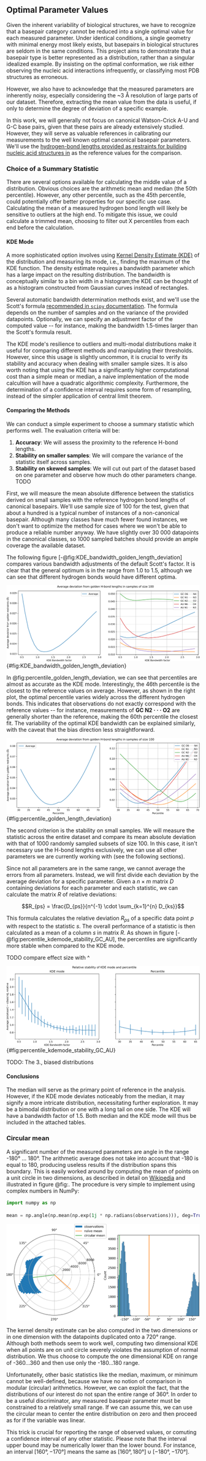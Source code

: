 ## Optimal Parameter Values

<!-- We totally understand that even if two basepairs are in the same category, they shouldn't be necessarily equal.
In the same conditions, maybe yes, there should be an optimal geometry with minimal energy.
But biological structures are interesting because they aren't the same, and thus the basepairs are not in the same conditions.
Actually, one of the main goals of this project is to show that a basepair type is a distribution, not just a single idealized example as was shown in LSW2002.
We wouldn't find many interactions in real data, if we insisted on the optimal conformation.
Most of the measured data is however noise, remember we dealing with 3Å resolution.
So it is useful to extract the mean value from it, if only to then find out how far does a given example deviate from it. -->

Given the inherent variability of biological structures, we have to recognize that a basepair category cannot be reduced into a single optimal value for each measured parameter.
Under identical conditions, a single geometry with minimal energy most likely exists, but basepairs in biological structures are seldom in the same conditions.
This project aims to demonstrate that a basepair type is better represented as a distribution, rather than a singular idealized example.
By insisting on the optimal conformation, we risk either observing the nucleic acid interactions infrequently, or classifying most PDB structures as erroneous.

However, we also have to acknowledge that the measured parameters are inherently noisy, especially considering the ~3 Å resolution of large parts of our dataset.
Therefore, extracting the mean value from the data is useful, if only to determine the degree of deviation of a specific example.

<!-- Even though basepairs are in the same category, 
Our goal is to show that each of the measured parameters has a distribution -->

<!-- We will not bother ourselves with the canonical Watson-Crick A-U and G-C pairs too much, since they are well studied already. But this is great for calibrating our measurements to the well-known optimal canonical basepair parameters. -->
In this work, we will generally not focus on canonical Watson-Crick A-U and G-C base pairs, given that these pairs are already extensively studied.
However, they will serve as valuable references in calibrating our measurements to the well known optimal canonical basepair parameters.
We'll use the [hydrogen-bond lengths provided as restraints for building nucleic acid structures in](https://doi.org/10.1107/S2059798321007610) as the reference values for the comparison.

### Choice of a Summary Statistic

There are several options available for calculating the middle value of a distribution.
Obvious choices are the arithmetic mean and median (the 50th percentile).
However, any other percentile, such as the 45th percentile, could potentially offer better properties for our specific use case.
Calculating the mean of a measured hydrogen bond length will likely be sensitive to outliers at the high end.
To mitigate this issue, we could calculate a trimmed mean, choosing to filter out X percentiles from each end before the calculation.

#### KDE Mode

A more sophisticated option involves using [Kernel Density Estimate (KDE)](https://en.wikipedia.org/wiki/Kernel_density_estimation) of the distribution and measuring its mode, i.e., finding the maximum of the KDE function.
The density estimate requires a bandwidth parameter which has a large impact on the resulting distribution.
The bandwidth is conceptually similar to a bin width in a histogram;the KDE can be thought of as a histogram constructed from Gaussian curves instead of rectangles.

Several automatic bandwidth determination methods exist, and we'll use the Scott's formula [recommended in `scipy` documentation](https://docs.scipy.org/doc/scipy/reference/generated/scipy.stats.gaussian_kde.html).
The formula depends on the number of samples and on the variance of the provided datapoints.
Optionally, we can specify an adjustment factor of the computed value -- for instance, making the bandwidth 1.5-times larger than the Scott's formula result.

<!--
Since we might want to compare several programs and experiment with changing the threshold, the resilience to outliers of the KDE mode is very useful.
It is also advantageous that it will select the highest peak in case of multi-modal distribution.
However, we have to verify that it is sufficiently stable and accurate on smaller samples.
It is also not great that it is computationally significantly more intensive, the implementation using `scipy` a has quadratic algorithmic complex.
Plus we cannot get a confidence interval by simply considering the standard deviation like to mean, we'll have to do bootstrap. -->

The KDE mode's resilience to outliers and multi-modal distributions make it useful for comparing different methods and manipulating their thresholds.
However, since this usage is slightly uncommon, it is crucial to verify its stability and accuracy when dealing with smaller sample sizes.
It is also worth noting that using the KDE has a significantly higher computational cost than a simple mean or median, a naive implementation of the mode calcultion will have a quadratic algorithmic complexity.
Furthermore, the determination of a confidence interval requires some form of resampling, instead of the simpler application of central limit theorem.

#### Comparing the Methods

We can conduct a simple experiment to choose a summary statistic which performs well.
The evaluation criteria will be:

1. **Accuracy**: We will assess the proximity to the reference H-bond lengths.
2. **Stability on smaller samples**: We will compare the variance of the statistic itself across samples.
3. **Stability on skewed samples**: We will cut out part of the dataset based on one parameter and observe how much do other parameters change. TODO

First, we will measure the mean absolute difference between the statistics derived on small samples with the reference hydrogen bond lengths of canonical basepairs.
We'll use sample size of 100 for the test, given that about a hundred is a typical number of instances of a non-canonical basepair.
Although many classes have much fewer found instances, we don't want to optimize the method for cases where we won't be able to produce a reliable number anyway.
We have slightly over 30 000 datapoints in the canonical classes, so 1000 sampled batches should provide an ample coverage the available dataset.

The following figure [-@fig:KDE_bandwidth_golden_length_deviation] compares various bandwidth adjustments of the default Scott's factor.
It is clear that the general optimum is in the range from 1.0 to 1.5, although we can see that different hydrogen bonds would have different optima.

![[Reference H-bond lengths](https://doi.org/10.1107/S2059798321007610) / KDE mode with bandwidth adjustment 0.5 … 3.0](../img/KDE_bandwidth_golden_length_deviation.svg){#fig:KDE_bandwidth_golden_length_deviation}

In @fig:percentile_golden_length_deviation, we can see that percentiles are almost as accurate as the KDE mode.
Interestingly, the 46th percentile is the closest to the reference values on average.
However, as shown in the right plot, the optimal percentile varies widely across the different hydrogen bonds.
This indicates that observations do not exactly correspond with the reference values -- for instance, measurements of **GC N2 · · · O2** are generally shorter than the reference, making the 60th percentile the closest fit.
The variability of the optimal KDE bandwidth can be explained similarly, with the caveat that the bias direction less straightforward.

![[Reference H-bond lengths](https://doi.org/10.1107/S2059798321007610) / percentile 30 … 70](../img/percentile_golden_length_deviation.svg){#fig:percentile_golden_length_deviation}

The second criterion is the stability on small samples.
We will measure the statistic across the entire dataset and compare its mean absolute deviation with that of 1000 randomly sampled subsets of size 100.
In this case, it isn't necessary use the H-bond lengths exclusively, we can use all other parameters we are currently working with (see the following sections).

Since not all parameters are in the same range, we cannot average the errors from all parameters.
Instead, we will first divide each deviation by the average deviation for a specific parameter.
Given a $n \times m$ matrix $D$ containing deviations for each parameter and each statistic, we can calculate the matrix $R$ of relative deviations:

$$R_{ps} = \frac{D_{ps}}{n^{-1} \cdot \sum_{k=1}^{n} D_{ks}}$$

This formula calculates the relative deviation $R_{ps}$ of a specific data point $p$ with respect to the statistic $s$.
The overall performance of a statistic is then calculated as a mean of a column $s$ in matrix $R$.
As shown in figure [-@fig:percentile_kdemode_stability_GC_AU], the percentiles are significantly more stable when compared to the KDE mode.

TODO compare effect size with ^


![Stability of the mode and percentile on various parameters of canonical GC and AU pairs. The error bars show the variance for different measured parameters.](../img/percentile_kdemode_stability_GC_AU.svg){#fig:percentile_kdemode_stability_GC_AU}


TODO: The 3., biased distributions

#### Conclusions

The median will serve as the primary point of reference in the analysis.
However, if the KDE mode deviates noticeably from the median, it may signify a more intricate distribution, necessitating further exploration.
It may be a bimodal distribution or one with a long tail on one side.
The KDE will have a bandwidth factor of 1.5.
Both median and the KDE mode will thus be included in the attached tables.


### Circular mean

A significant number of the measured parameters are angle in the range -180° ... 180°.
The arithmetic average does not take into account that -180 is equal to 180, producing useless results if the distribution spans this boundary.
This is easily worked around by computing the mean of points on a unit circle in two dimensions, as described in detail on [Wikipedia](https://en.wikipedia.org/wiki/Circular_mean) and illustrated in figure @fig:.
The procedure is very simple to implement using complex numbers in NumPy:

```python
import numpy as np

mean = np.angle(np.mean(np.exp(1j * np.radians(observations))), deg=True)
```

![Histograms of a distribution including the -180/180 point and its circular mean and the naïve arithmetic mean. On left, the distribution is shown using polar coordinates, on right using standard cartesian coordinates. (left roll of tSS AG, explained in sec. TODO)](../img/angular-stats-polar-vs-cartesian-means.svg)

The kernel density estimate can be also computed in the two dimensions or in one dimension with the datapoints duplicated onto a 720° range.
Although both methods seem to work well, computing two dimensional KDE when all points are on unit circle severely violates the assumption of normal distribution.
We thus choose to compute the one dimensional KDE on range of -360...360 and then use only the -180...180 range.

Unfortunatelly, other basic statistics like the median, maximum, or minimum cannot be well-defined, because we have no notion of comparison in modular (circular) arithmetics.
However, we can exploit the fact, that the distributions of our interest do not span the entire range of 360°.
In order to be a useful discriminator, any measured basepair parameter must be constrained to a relatively small range.
If we can assume this, we can use the circular mean to center the entire distribution on zero and then proceed as for if the variable was linear.

This trick is crucial for reporting the range of observed values, or comuting a confidence interval of any other statistic.
Please note that the interval upper bound may be numerically lower than the lower bound.
For instance, an interval $[160°, -170°]$ means the same as $[160°, 180°] \cup [-180°, -170°]$.
